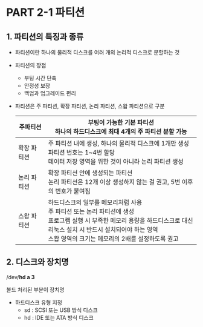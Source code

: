 # PART 2-1 파티션

## 1. 파티션의 특징과 종류

- 파티션이란 하나의 물리적 디스크를 여러 개의 논리적 디스크로 분할하는 것

- 파티션의 장점

  - 부팅 시간 단축
  - 안정성 보장
  - 백업과 업그레이드 편리

- 파티션은 주 파티션, 확장 파티션, 논리 파티션, 스왑 파티션으로 구분

  | 주파티션    | 부팅이 가능한 기본 파티션<br />하나의 하드디스크에 최대 4개의 주 파티션 분할 가능 |
  | ----------- | ------------------------------------------------------------ |
  | 확장 파티션 | 주 파티션 내에 생성, 하나의 물리적 디스크에 1개만 생성<br />파티션 번호는 1~4번 할당<br />데이터 저장 영역을 위한 것이 아니라 논리 파티션 생성 |
  | 논리 파티션 | 확장 파티션 안에 생성되는 파티션<br />논리 파티션은 12개 이상 생성하지 않는 걸 권고, 5번 이후의 번호가 붙여짐 |
  | 스왑 파티션 | 하드디스크의 일부를 메모리처럼 사용<br />주 파티션 또는 논리 파티션에 생성<br />프로그램 실행 시 부족한 메모리 용량을 하드디스크로 대신<br />리눅스 설치 시 반드시 설치되어야 하는 영역<br />스왑 영역의 크기는 메모리의 2배를 설정하도록 권고 |

## 2. 디스크와 장치명

/dev/**hd a 3**

볼드 처리된 부분이 장치명

- 하드디스크 유형 지정
  - sd : SCSI 또는 USB 방식 디스크
  - hd : IDE 또는 ATA 방식 디스크
